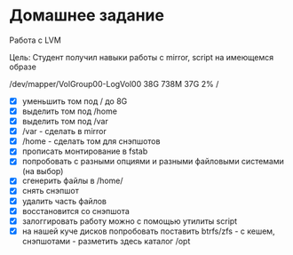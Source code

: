 # Домашнее задание

Работа с LVM

Цель: Студент получил навыки работы с mirror, script на имеющемся образе

/dev/mapper/VolGroup00-LogVol00 38G 738M 37G 2% /

- [x] уменьшить том под / до 8G 
- [x] выделить том под /home
- [x] выделить том под /var
- [x] /var - сделать в mirror
- [x] /home - сделать том для снэпшотов
- [x] прописать монтирование в fstab
- [x] попробовать с разными опциями и разными файловыми системами (на выбор)
- [x] сгенерить файлы в /home/
- [x] снять снэпшот
- [x] удалить часть файлов
- [x] восстановится со снэпшота
- [x] залоггировать работу можно с помощью утилиты script
- [x] на нашей куче дисков попробовать поставить btrfs/zfs - с кешем, снэпшотами - разметить здесь каталог /opt
